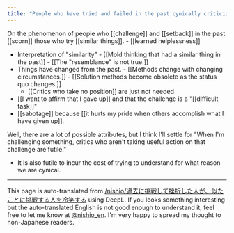 ```yaml
---
title: "People who have tried and failed in the past cynically criticize those who try something similar."
---
```


On the phenomenon of people who [[challenge]] and [[setback]] in the past [[scorn]] those who try [[similar things]].
    - [[learned helplessness]]
- Interpretation of "similarity"
        - [[Mold thinking that had a similar thing in the past]]
        - [[The "resemblance" is not true.]]
- Things have changed from the past.
        - [[Methods change with changing circumstances.]]
        - [[Solution methods become obsolete as the status quo changes.]]
    - [[Critics who take no position]] are just not needed
- [[I want to affirm that I gave up]] and that the challenge is a "[[difficult task]]"
- [[sabotage]] because [[it hurts my pride when others accomplish what I have given up]].

Well, there are a lot of possible attributes, but I think I'll settle for "When I'm challenging something, critics who aren't taking useful action on that challenge are futile."
- It is also futile to incur the cost of trying to understand for what reason we are cynical.

---
This page is auto-translated from [/nishio/過去に挑戦して挫折した人が、似たことに挑戦する人を冷笑する](https://scrapbox.io/nishio/過去に挑戦して挫折した人が、似たことに挑戦する人を冷笑する) using DeepL. If you looks something interesting but the auto-translated English is not good enough to understand it, feel free to let me know at [@nishio_en](https://twitter.com/nishio_en). I'm very happy to spread my thought to non-Japanese readers.